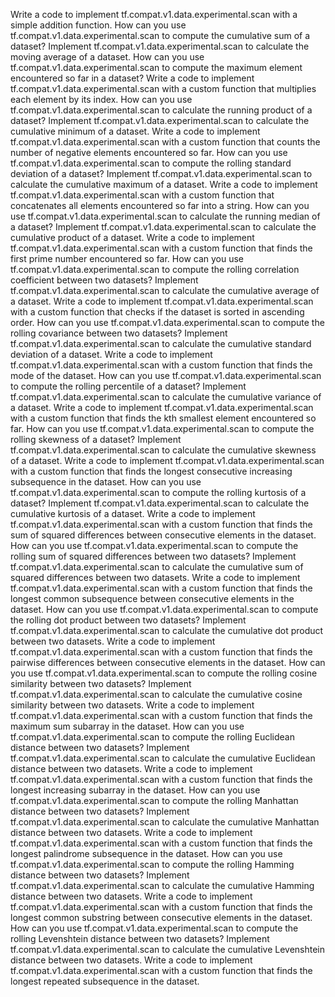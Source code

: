 Write a code to implement tf.compat.v1.data.experimental.scan with a simple addition function.
How can you use tf.compat.v1.data.experimental.scan to compute the cumulative sum of a dataset?
Implement tf.compat.v1.data.experimental.scan to calculate the moving average of a dataset.
How can you use tf.compat.v1.data.experimental.scan to compute the maximum element encountered so far in a dataset?
Write a code to implement tf.compat.v1.data.experimental.scan with a custom function that multiplies each element by its index.
How can you use tf.compat.v1.data.experimental.scan to calculate the running product of a dataset?
Implement tf.compat.v1.data.experimental.scan to calculate the cumulative minimum of a dataset.
Write a code to implement tf.compat.v1.data.experimental.scan with a custom function that counts the number of negative elements encountered so far.
How can you use tf.compat.v1.data.experimental.scan to compute the rolling standard deviation of a dataset?
Implement tf.compat.v1.data.experimental.scan to calculate the cumulative maximum of a dataset.
Write a code to implement tf.compat.v1.data.experimental.scan with a custom function that concatenates all elements encountered so far into a string.
How can you use tf.compat.v1.data.experimental.scan to calculate the running median of a dataset?
Implement tf.compat.v1.data.experimental.scan to calculate the cumulative product of a dataset.
Write a code to implement tf.compat.v1.data.experimental.scan with a custom function that finds the first prime number encountered so far.
How can you use tf.compat.v1.data.experimental.scan to compute the rolling correlation coefficient between two datasets?
Implement tf.compat.v1.data.experimental.scan to calculate the cumulative average of a dataset.
Write a code to implement tf.compat.v1.data.experimental.scan with a custom function that checks if the dataset is sorted in ascending order.
How can you use tf.compat.v1.data.experimental.scan to compute the rolling covariance between two datasets?
Implement tf.compat.v1.data.experimental.scan to calculate the cumulative standard deviation of a dataset.
Write a code to implement tf.compat.v1.data.experimental.scan with a custom function that finds the mode of the dataset.
How can you use tf.compat.v1.data.experimental.scan to compute the rolling percentile of a dataset?
Implement tf.compat.v1.data.experimental.scan to calculate the cumulative variance of a dataset.
Write a code to implement tf.compat.v1.data.experimental.scan with a custom function that finds the kth smallest element encountered so far.
How can you use tf.compat.v1.data.experimental.scan to compute the rolling skewness of a dataset?
Implement tf.compat.v1.data.experimental.scan to calculate the cumulative skewness of a dataset.
Write a code to implement tf.compat.v1.data.experimental.scan with a custom function that finds the longest consecutive increasing subsequence in the dataset.
How can you use tf.compat.v1.data.experimental.scan to compute the rolling kurtosis of a dataset?
Implement tf.compat.v1.data.experimental.scan to calculate the cumulative kurtosis of a dataset.
Write a code to implement tf.compat.v1.data.experimental.scan with a custom function that finds the sum of squared differences between consecutive elements in the dataset.
How can you use tf.compat.v1.data.experimental.scan to compute the rolling sum of squared differences between two datasets?
Implement tf.compat.v1.data.experimental.scan to calculate the cumulative sum of squared differences between two datasets.
Write a code to implement tf.compat.v1.data.experimental.scan with a custom function that finds the longest common subsequence between consecutive elements in the dataset.
How can you use tf.compat.v1.data.experimental.scan to compute the rolling dot product between two datasets?
Implement tf.compat.v1.data.experimental.scan to calculate the cumulative dot product between two datasets.
Write a code to implement tf.compat.v1.data.experimental.scan with a custom function that finds the pairwise differences between consecutive elements in the dataset.
How can you use tf.compat.v1.data.experimental.scan to compute the rolling cosine similarity between two datasets?
Implement tf.compat.v1.data.experimental.scan to calculate the cumulative cosine similarity between two datasets.
Write a code to implement tf.compat.v1.data.experimental.scan with a custom function that finds the maximum sum subarray in the dataset.
How can you use tf.compat.v1.data.experimental.scan to compute the rolling Euclidean distance between two datasets?
Implement tf.compat.v1.data.experimental.scan to calculate the cumulative Euclidean distance between two datasets.
Write a code to implement tf.compat.v1.data.experimental.scan with a custom function that finds the longest increasing subarray in the dataset.
How can you use tf.compat.v1.data.experimental.scan to compute the rolling Manhattan distance between two datasets?
Implement tf.compat.v1.data.experimental.scan to calculate the cumulative Manhattan distance between two datasets.
Write a code to implement tf.compat.v1.data.experimental.scan with a custom function that finds the longest palindrome subsequence in the dataset.
How can you use tf.compat.v1.data.experimental.scan to compute the rolling Hamming distance between two datasets?
Implement tf.compat.v1.data.experimental.scan to calculate the cumulative Hamming distance between two datasets.
Write a code to implement tf.compat.v1.data.experimental.scan with a custom function that finds the longest common substring between consecutive elements in the dataset.
How can you use tf.compat.v1.data.experimental.scan to compute the rolling Levenshtein distance between two datasets?
Implement tf.compat.v1.data.experimental.scan to calculate the cumulative Levenshtein distance between two datasets.
Write a code to implement tf.compat.v1.data.experimental.scan with a custom function that finds the longest repeated subsequence in the dataset.